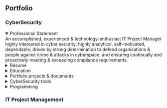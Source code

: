 ## Portfolio

### CyberSecurity
<details open>
  <summary>Professional Statement</summary>
  An accomplished, experienced & technology-enthusiast IT Project Manager highly interested in cyber security; 
  highly analytical, self-motivated, dependable; driven by strong determination to defend organisations & people against crime & attacks in cyberspace, and ensuring continually and proactively meeting & exceeding  compliance requirements.
</details>
<details>
  <summary>Résumé</summary>
</details>
<details>
  <summary>Education</summary>
</details>
<details>
  <summary>Portfolio projects & documents</summary>

**As part of "Google Cybersecurity Professional Certificate", the following portfolio projects have been completed.** 
  
  **a. Security Audit:** 
  
       Goal: [Botium Toys_ Scope, goals, and risk assessment report.pdf](https://github.com/rajibgc/Portfolio/files/12883531/Botium.Toys_.Scope.goals.and.risk.assessment.report.pdf)
       
       Output:  [Controls and compliance checklist.pdf](https://github.com/rajibgc/Portfolio/files/12883535/Controls.and.compliance.checklist.pdf)

  **b. Linux file permissions**
       [File permissions in Linux.pdf](https://github.com/rajibgc/Portfolio/files/12883416/File.permissions.in.Linux.pdf)

       
  
  
</details>
<details>
  <summary>CyberSecurity tools</summary>
  
  SIEM tools (Security Information & Event Mgt): for collection, analysis & alerting, but not for responding to contain a threat when an incident occurs.  
     - Splunk Enterprise (for internally hosted) | Splunk Cloud (for cloud hosted - managed by Splunk themselves/SaaS)
     - Chronicle (by Google)
     - Microsoft Sentinel (erstwhile Azure Sentinel)
  
  SOAR tools (Security Orchestration, Automation, and Response): for automated response (typically containment measures when an incident occurs)
     - Microsoft Sentinel (erstwhile Azure Sentinel)
     - IBM QRadar
     - Splunk SOAR
     - Exabeam
     - Palo Alto Cortex XSOAR,
     - Chronicle SOAR
     - Fortinet FortiSOAR
     - Trellix ePolicy Orchestrator

  IDS (Intrusion Detection System): Could be Host-based or Network-based. Examples are: Suricata, SolarWinds, Splunk, AlienVault OSSIM, Snort, Zeek, IBM QRadar, Security Onion,Open WIPS-NG, Sagan.

  How is IDS different from SIEM? IDS covers the Security Event Management part of SIEM - i.e. focussed only on examining live network traffic (but not on saved log data).
  
  IPS (Intrusion Prevention System): Examples are: Cisco Secure Firewall, TrendMicro TippingPoint, McAfee, Trellix, AlertLogic MDR, SecurityOnion, Palo Alto Networks Threat Prevention, Suricata, Snort, OSSEC, Zeek, Sagan.
  
  
</details>
<details>
  <summary>Programming</summary>
</details>

### IT Project Management
